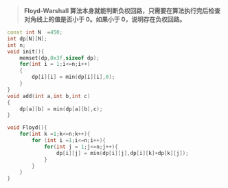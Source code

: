 
 > **Floyd-Warshall 算法本身就能判断负权回路，只需要在算法执行完后检查对角线上的值是否小于 0。如果小于 0，说明存在负权回路。**

 
```cpp
const int N  =450;
int dp[N][N];
int n;
void init(){
	memset(dp,0x3f,sizeof dp);
	for(int i = 1;i<=n;i++)
	{
		dp[i][i] = min(dp[i][i],0);
	}
}
void add(int a,int b,int c)
{
	dp[a][b] = min(dp[a][b],c);
}

void Floyd(){
	for(int k =1;k<=n;k++){
		for (int i =1;i<=n;i++){
			for(int j = 1;j<=n;j++){
				dp[i][j] = min(dp[i][j],dp[i][k]+dp[k][j]);			
			}
		}
	}	
}
```